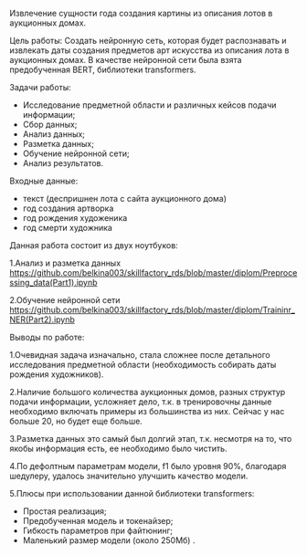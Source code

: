Извлечение сущности года создания картины из описания лотов в аукционных домах.

Цель работы:
Создать нейронную сеть, которая будет распознавать и извлекать даты создания предметов арт искусства из описания лота в аукционных домах. В качестве нейронной сети была взята предобученная BERT, библиотеки transformers.

Задачи работы:
 - Исследование предметной области и различных кейсов подачи информации;
 - Сбор данных;
 - Анализ данных;
 - Разметка данных;
 - Обучение нейронной сети;
 - Анализ результатов.

Входные данные:
- текст (деспришнен лота с сайта аукционного дома)
- год создания артворка
- год рождения художеника
- год смерти художника

Данная работа состоит из двух ноутбуков:

1.Анализ и разметка данных
	https://github.com/belkina003/skillfactory_rds/blob/master/diplom/Preprocessing_data(Part1).ipynb
	
2.Обучение нейронной сети
	https://github.com/belkina003/skillfactory_rds/blob/master/diplom/Traininr_NER(Part2).ipynb
	
Выводы по работе:

1.Очевидная задача изначально, стала сложнее после детального исследования предметной области (необходимость собирать даты рождения художников).

2.Наличие большого количества аукционных домов, разных структур подачи информации, усложняет дело, т.к. в тренировочны данные необходимо включать примеры из большинства из них. Сейчас у нас больше 20, но будет еще больше.

3.Разметка данных это самый был долгий этап, т.к. несмотря на то, что якобы информация есть, ее необходимо было чистить.
    
4.По дефолтным параметрам модели, f1 было уровня 90%, благодаря шедулеру, удалось значительно улучшить качество модели.
    
5.Плюсы при использовании данной библиотеки transformers:
  - Простая реализация;
  - Предобученная модель и токенайзер;
  - Гибкость параметров при файтюнинг;
  - Маленький размер модели (около 250Мб) .
	
